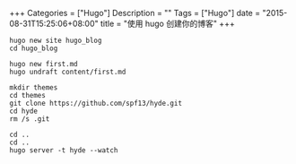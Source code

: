 +++
Categories = ["Hugo"]
Description = ""
Tags = ["Hugo"]
date = "2015-08-31T15:25:06+08:00"
title = "使用 hugo 创建你的博客"
+++

```
hugo new site hugo_blog
cd hugo_blog

hugo new first.md
hugo undraft content/first.md

mkdir themes
cd themes
git clone https://github.com/spf13/hyde.git
cd hyde
rm /s .git

cd ..
cd ..
hugo server -t hyde --watch
```